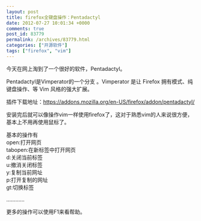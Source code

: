 ```yaml
---
layout: post
title: firefox全键盘操作：Pentadactyl
date: 2012-07-27 10:01:34 +0000
comments: true
post_id: 83779
permalink: /archives/83779.html
categories: ["开源软件"]
tags: ["firefox", "vim"]
---
```


今天在网上淘到了一个很好的软件，Pentadactyl。

Pentadactyl是Vimperator的一个分支 。Vimperator 是让 Firefox 拥有模式、纯键盘操作、等 Vim 风格的强大扩展。

插件下载地址：https://addons.mozilla.org/en-US/firefox/addon/pentadactyl/

安装完后就可以像操作vim一样使用firefox了，这对于熟悉vim的人来说很方便，基本上不用再使用鼠标了。

基本的操作有  
open:打开网页  
tabopen:在新标签中打开网页  
d:关闭当前标签  
u:撤消关闭标签  
y:复制当前网址  
p:打开复制的网址  
gt:切换标签  

…………

更多的操作可以使用F1来看帮助。
